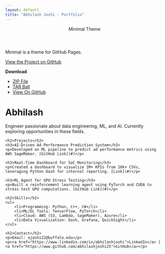 ```yaml
---
layout: default
title: "Abhilash Joshi - Portfolio"
---
```


<div class="sidebar">
    <header>Minimal Theme</header>
    <p>Minimal is a theme for GitHub Pages.</p>
    <p>
        <a href="https://github.com/pages-themes/minimal">View the Project on GitHub</a>
    </p>
    <p><strong>Download</strong></p>
    <ul>
        <li><a href="#">ZIP File</a></li>
        <li><a href="#">TAR Ball</a></li>
        <li><a href="#">View On GitHub</a></li>
    </ul>
</div>

<div class="content">
    <h1>Abhilash</h1>
    <p>Engineer passionate about data engineering, ML, and AI. Currently exploring opportunities in these fields.</p>

    <h2>Projects</h2>
    <h3>AI-Driven Ad Performance Prediction System</h3>
    <p>Developed an ML pipeline to predict ad performance metrics using AWS SageMaker. [GitHub Link](#)</p>

    <h3>Real-Time Dashboard for SoC Monitoring</h3>
    <p>Created a dashboard to visualize 1M+ KPIs from 10k+ CSVs, leveraging Python Dash for internal reporting. [Link](#)</p>

    <h3>RL Agent for GPU Stress Testing</h3>
    <p>Built a reinforcement learning agent using PyTorch and CUDA to stress test GPU computations. [GitHub Link](#)</p>

    <h2>Skills</h2>
    <ul>
        <li>Programming: Python, C++, C#</li>
        <li>ML/DL Tools: TensorFlow, PyTorch</li>
        <li>Cloud: AWS (S3, Lambda, SageMaker), Azure</li>
        <li>Data Visualization: Dash, Grafana, QuickSight</li>
    </ul>

    <h2>Contact</h2>
    <p>Email: ajoshi22@buffalo.edu</p>
    <p><a href="https://www.linkedin.com/in/abhilashjoshi">LinkedIn</a> | <a href="https://www.github.com/abhilashjoshi25">GitHub</a></p>
</div>
